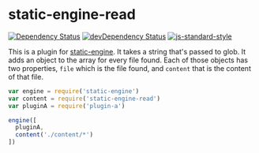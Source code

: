 # static-engine-read

[![Dependency Status](https://david-dm.org/erickmerchant/static-engine-read.svg?style=flat-square)](https://david-dm.org/erickmerchant/static-engine-read) [![devDependency Status](https://david-dm.org/erickmerchant/static-engine-read/dev-status.svg?style=flat-square)](https://david-dm.org/erickmerchant/static-engine-read#info=devDependencies) [![js-standard-style](https://img.shields.io/badge/code%20style-standard-brightgreen.svg?style=flat)](https://github.com/feross/standard)

This is a plugin for [static-engine](https://github.com/erickmerchant/static-engine). It takes a string that's passed to glob. It adds an object to the array for every file found. Each of those objects has two properties, `file` which is the file found, and `content` that is the content of that file.

```javascript
var engine = require('static-engine')
var content = require('static-engine-read')
var pluginA = require('plugin-a')

engine([
  pluginA,
  content('./content/*')
])
```
